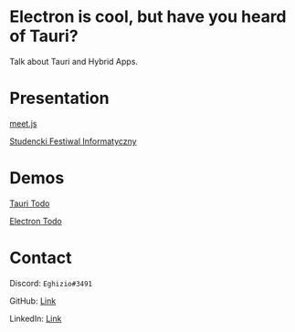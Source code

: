 # Electron is cool, but have you heard of Tauri?

Talk about Tauri and Hybrid Apps.

# Presentation
[meet.js](https://docs.google.com/presentation/d/1SxW45Ptg9B2-oi38eS2wAjVo9v3dfcVk6tJh4XWGOtU/edit?usp=sharing)

[Studencki Festiwal Informatyczny](https://docs.google.com/presentation/d/1C7NtP0tmxMg5swAzAACKm_vrdyc1hrU9XAf5GaUg5xk/edit?usp=sharing)

# Demos
[Tauri Todo](https://github.com/Eghizio/tauri-todo)

[Electron Todo](https://github.com/Eghizio/electron-todo)

# Contact

Discord: `Eghizio#3491`

GitHub: [Link](https://github.com/Eghizio)

LinkedIn: [Link](https://www.linkedin.com/in/jacob-wasik/)
